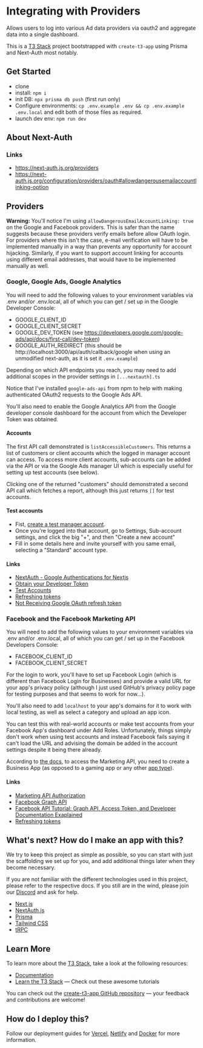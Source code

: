 # Integrating with Providers

Allows users to log into various Ad data providers via oauth2 and aggregate data into a single dashboard.

This is a [T3 Stack](https://create.t3.gg/) project bootstrapped with `create-t3-app` using Prisma and Next-Auth most notably.

## Get Started

- clone
- install: `npm i`
- init DB: `npx prisma db push` (first run only)
- Configure environments: `cp .env.example .env && cp .env.example .env.local` and edit both of those files as required.
- launch dev env: `npm run dev`

## About Next-Auth

### Links

- https://next-auth.js.org/providers
- https://next-auth.js.org/configuration/providers/oauth#allowdangerousemailaccountlinking-option

## Providers

**Warning:** You'll notice I'm using `allowDangerousEmailAccountLinking: true` on the Google and Facebook providers. This is safer than the name suggests because these providers verify emails before allow OAuth login. For providers where this isn't the case, e-mail verification will have to be implemented manually in a way than prevents any opportunity for account hijacking. Similarly, if you want to support account linking for accounts using different email addresses, that would have to be implemented manually as well.

### Google, Google Ads, Google Analytics
You will need to add the following values to your environment variables via .env and/or .env.local, all of which you can get / set up in the Google Developer Console:
  - GOOGLE_CLIENT_ID
  - GOOGLE_CLIENT_SECRET
  - GOOGLE_DEV_TOKEN (see https://developers.google.com/google-ads/api/docs/first-call/dev-token)
  - GOOGLE_AUTH_REDIRECT (this should be http://localhost:3000/api/auth/callback/google when using an unmodified next-auth, as it is set it `.env.example`)

Depending on which API endpoints you reach, you may need to add additional scopes in the provider settings in `[...nextauth].ts`

Notice that I've installed `google-ads-api` from npm to help with making authenticated OAuth2 requests to the Google Ads API.

You'll also need to enable the Google Analytics API from the Google developer console dashboard for the account from which the Developer Token was obtained.

#### Accounts
The first API call demonstrated is `listAccessibleCustomers`. This returns a list of customers or client accounts which the logged in manager account can access. To access more client accounts, sub-accounts can be added via the API or via the Google Ads manager UI which is especially useful for setting up test accounts (see below).

Clicking one of the returned "customers" should demonstrated a second API call which fetches a report, although this just returns `[]` for test accounts.

#### Test accounts
- Fist, [create a test manager account](https://developers.google.com/google-ads/api/docs/first-call/test-accounts).
- Once you're logged into that account, go to Settings, Sub-account settings, and click the big "+", and then "Create a new account"
- Fill in some details here and invite yourself with you same email, selecting a "Standard" account type.

#### Links
- [NextAuth - Google Authentications for Nextjs](https://refine.dev/blog/nextauth-google-github-authentication-nextjs/)
- [Obtain your Developer Token](https://developers.google.com/google-ads/api/docs/first-call/dev-token)
- [Test Accounts](https://developers.google.com/google-ads/api/docs/first-call/test-accounts)
- [Refreshing tokens](https://developers.google.com/identity/protocols/oauth2/web-server#exchange-authorization-code)
- [Not Receiving Google OAuth refresh token](https://stackoverflow.com/questions/10827920/not-receiving-google-oauth-refresh-token)

### Facebook and the Facebook Marketing API
You will need to add the following values to your environment variables via .env and/or .env.local, all of which you can get / set up in the Facebook Developers Console:
  - FACEBOOK_CLIENT_ID
  - FACEBOOK_CLIENT_SECRET

For the login to work, you'll have to set up Facebook Login (which is different than Facebook Login for Businesses) and provide a valid URL for your app's privacy policy (although I just used GitHub's privacy policy page for testing purposes and that seems to work for now…).

You'll also need to add `localhost` to your app's domains for it to work with local testing, as well as select a category and upload an app icon.

You can test this with real-world accounts or make test accounts from your Facebook App's dashboard under Add Roles. Unfortunately, things simply don't work when using test accounts and instead Facebook fails saying it can't load the URL and advising the domain be added in the account settings despite it being there already.

According to [the docs](https://developers.facebook.com/docs/marketing-api/overview/authorization/), to access the Marketing API, you need to create a Business App (as opposed to a gaming app or any other [app type](https://developers.facebook.com/docs/development/create-an-app/app-dashboard/app-types)).

#### Links
- [Marketing API Authorization](https://developers.facebook.com/docs/marketing-api/overview/authorization/)
- [Facebook Graph API](https://developers.facebook.com/docs/graph-api/)
- [Facebook API Tutorial: Graph API, Access Token, and Developer Documentation Exaplained](https://www.kitchn.io/blog/intro-facebook-marketing-api)
- [Refreshing tokens](https://developers.facebook.com/docs/facebook-login/guides/access-tokens/get-long-lived)

## What's next? How do I make an app with this?

We try to keep this project as simple as possible, so you can start with just the scaffolding we set up for you, and add additional things later when they become necessary.

If you are not familiar with the different technologies used in this project, please refer to the respective docs. If you still are in the wind, please join our [Discord](https://t3.gg/discord) and ask for help.

- [Next.js](https://nextjs.org)
- [NextAuth.js](https://next-auth.js.org)
- [Prisma](https://prisma.io)
- [Tailwind CSS](https://tailwindcss.com)
- [tRPC](https://trpc.io)

## Learn More

To learn more about the [T3 Stack](https://create.t3.gg/), take a look at the following resources:

- [Documentation](https://create.t3.gg/)
- [Learn the T3 Stack](https://create.t3.gg/en/faq#what-learning-resources-are-currently-available) — Check out these awesome tutorials

You can check out the [create-t3-app GitHub repository](https://github.com/t3-oss/create-t3-app) — your feedback and contributions are welcome!

## How do I deploy this?

Follow our deployment guides for [Vercel](https://create.t3.gg/en/deployment/vercel), [Netlify](https://create.t3.gg/en/deployment/netlify) and [Docker](https://create.t3.gg/en/deployment/docker) for more information.
